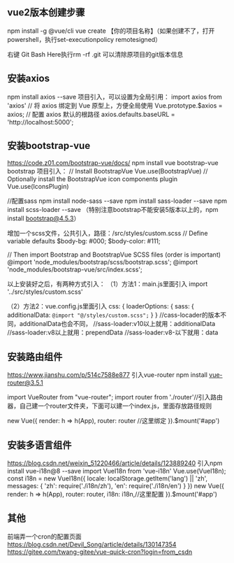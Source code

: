 ﻿
## vue2版本创建步骤
npm install -g @vue/cli
vue create 【你的项目名称】（如果创建不了，打开powershell，执行set-executionpolicy remotesigned）

右键 Git Bash Here执行rm -rf .git 可以清除原项目的git版本信息


## 安装axios
npm install axios --save
项目引入，可以设置为全局引用：
import axios from 'axios'
// 将 axios 绑定到 Vue 原型上，方便全局使用
Vue.prototype.$axios = axios;
// 配置 axios 默认的根路径
axios.defaults.baseURL = 'http://localhost:5000';


## 安装bootstrap-vue
https://code.z01.com/bootstrap-vue/docs/
npm install vue bootstrap-vue bootstrap
项目引入：
// Install BootstrapVue
Vue.use(BootstrapVue)
// Optionally install the BootstrapVue icon components plugin
Vue.use(IconsPlugin)

//配置sass
npm install node-sass --save
npm install sass-loader --save
npm install scss-loader --save
（特别注意bootstrap不能安装5版本以上的，npm install bootstrap@4.5.3）

增加一个scss文件，公共引入，路径：/src/styles/custom.scss
// Define variable defaults
$body-bg: #000;
$body-color: #111;

// Then import Bootstrap and BootstrapVue SCSS files (order is important)
@import 'node_modules/bootstrap/scss/bootstrap.scss';
@import 'node_modules/bootstrap-vue/src/index.scss';

以上安装好之后，有两种方式引入：
（1）方法1：main.js里面引入 import '../src/styles/custom.scss'

（2）方法2：vue.config.js里面引入
css: {
    loaderOptions: {
      sass: {
        additionalData: `@import "@/styles/custom.scss";`
      }
    }
//cass-locader的版本不同，additionalData也会不同，
//sass-loader:v10以上就用：additionalData
//sass-loader:v8以上就用：prependData
//sass-loader:v8-以下就用：data


## 安装路由组件
https://www.jianshu.com/p/514c7588e877
引入vue-router
npm install vue-router@3.5.1

import VueRouter from "vue-router";
import router from './router'//引入路由器，自己建一个router文件夹，下面可以建一个index.js，里面存放路径规则

new Vue({
  render: h => h(App),
  router: router //这里绑定
}).$mount('#app')


## 安装多语言组件
https://blog.csdn.net/weixin_51220466/article/details/123889240
引入npm install vue-i18n@8 --save
import VueI18n from 'vue-i18n'
Vue.use(VueI18n);
const i18n = new VueI18n({
  locale: localStorage.getItem('lang') || 'zh',
  messages: {
      'zh': require('./i18n/zh'),
      'en': require('./i18n/en')
  }
})
new Vue({
  render: h => h(App),
  router: router,
  i18n: i18n,//这里配置
}).$mount('#app')


## 其他
前端弄一个cron的配置页面
https://blog.csdn.net/Devil_Song/article/details/130147354
https://gitee.com/twang-gitee/vue-quick-cron?login=from_csdn